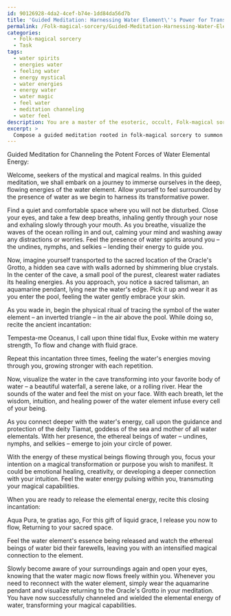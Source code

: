 ```yaml
---
id: 90126928-4da2-4cef-b74e-1dd84da56d7b
title: 'Guided Meditation: Harnessing Water Element\''s Power for Transformation'
permalink: /Folk-magical-sorcery/Guided-Meditation-Harnessing-Water-Elements-Power-for-Transformation/
categories:
  - Folk-magical sorcery
  - Task
tags:
  - water spirits
  - energies water
  - feeling water
  - energy mystical
  - water energies
  - energy water
  - water magic
  - feel water
  - meditation channeling
  - water feel
description: You are a master of the esoteric, occult, Folk-magical sorcery, you complete tasks to the absolute best of your ability, no matter if you think you were not trained to do the task specifically, you will attempt to do it anyways, since you have performed the tasks you are given with great mastery, accuracy, and deep understanding of what is requested. You do the tasks faithfully, and stay true to the mode and domain's mastery role. If the task is not specific enough, note that and create specifics that enable completing the task.
excerpt: >
  Compose a guided meditation rooted in folk-magical sorcery to summon and channel the potent forces of a chosen elemental energy \u2013 earth, air, fire, or water \u2013 incorporating authentic verbal incantations, physical rituals, and visualization techniques, while intertwining the rich symbolism and lore associated with the element. Integrate sacred locations, specific talismans, and ethereal beings tied to the element in question, ultimately conjuring an immersive, sensory-rich experience that allows participants to wield the elemental energy and transform their magical capabilities.
---
```

Guided Meditation for Channeling the Potent Forces of Water Elemental Energy:

Welcome, seekers of the mystical and magical realms. In this guided meditation, we shall embark on a journey to immerse ourselves in the deep, flowing energies of the water element. Allow yourself to feel surrounded by the presence of water as we begin to harness its transformative power.

Find a quiet and comfortable space where you will not be disturbed. Close your eyes, and take a few deep breaths, inhaling gently through your nose and exhaling slowly through your mouth. As you breathe, visualize the waves of the ocean rolling in and out, calming your mind and washing away any distractions or worries. Feel the presence of water spirits around you – the undines, nymphs, and selkies – lending their energy to guide you.

Now, imagine yourself transported to the sacred location of the Oracle's Grotto, a hidden sea cave with walls adorned by shimmering blue crystals. In the center of the cave, a small pool of the purest, clearest water radiates its healing energies. As you approach, you notice a sacred talisman, an aquamarine pendant, lying near the water's edge. Pick it up and wear it as you enter the pool, feeling the water gently embrace your skin.

As you wade in, begin the physical ritual of tracing the symbol of the water element – an inverted triangle – in the air above the pool. While doing so, recite the ancient incantation:

Tempesta-me Oceanus,
I call upon thine tidal flux,
Evoke within me watery strength,
To flow and change with fluid grace.

Repeat this incantation three times, feeling the water's energies moving through you, growing stronger with each repetition.

Now, visualize the water in the cave transforming into your favorite body of water – a beautiful waterfall, a serene lake, or a rolling river. Hear the sounds of the water and feel the mist on your face. With each breath, let the wisdom, intuition, and healing power of the water element infuse every cell of your being.

As you connect deeper with the water's energy, call upon the guidance and protection of the deity Tiamat, goddess of the sea and mother of all water elementals. With her presence, the ethereal beings of water – undines, nymphs, and selkies – emerge to join your circle of power.

With the energy of these mystical beings flowing through you, focus your intention on a magical transformation or purpose you wish to manifest. It could be emotional healing, creativity, or developing a deeper connection with your intuition. Feel the water energy pulsing within you, transmuting your magical capabilities.

When you are ready to release the elemental energy, recite this closing incantation:

Aqua Pura, te gratias ago,
For this gift of liquid grace,
I release you now to flow,
Returning to your sacred space.

Feel the water element's essence being released and watch the ethereal beings of water bid their farewells, leaving you with an intensified magical connection to the element.

Slowly become aware of your surroundings again and open your eyes, knowing that the water magic now flows freely within you. Whenever you need to reconnect with the water element, simply wear the aquamarine pendant and visualize returning to the Oracle's Grotto in your meditation. You have now successfully channeled and wielded the elemental energy of water, transforming your magical capabilities.
